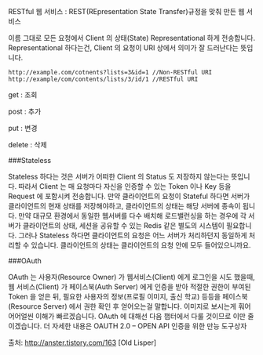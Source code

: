 RESTful 웹 서비스
:	REST(REpresentation State Transfer)규정을 맞춰 만든 웹 서비스

이름 그대로 모든 요청에서 Client 의 상태(State) Representational 하게 전송합니다. Representational 하다는건, Client 의 요청이 URI 상에서 의미가 잘 드러난다는 뜻입니다.

~~~
http://example.com/cotnents?lists=3&id=1 //Non-RESTful URI 
http://example/com/contents/lists/3/id/1 //RESTful URI 
~~~


get
:	조회

post
:	추가

put
:	변경

delete
:	삭제


###Stateless

Stateless 하다는 것은 서버가 어떠한 Client 의 Status 도 저장하지 않는다는 뜻입니다. 따라서 Client 는 매 요청마다 자신을 인증할 수 있는 Token 이나 Key 등을 Request 에 포함시켜 전송합니다. 만약 클라이언트의 요청이 Stateful 하다면 서버가 클라이언트의 현재 상태를 저장해야하고, 클라이언트의 상태는 해당 서버에 종속이 됩니다. 만약 대규모 환경에서 동일한 웹서버를 다수 배치해 로드밸런싱을 하는 경우에 각 서버가 클라이언트의 상태, 세션을 공유할 수 있는 Redis 같은 별도의 시스템이 필요합니다. 그러나 Stateless 하다면 클라이언트의 요청은 어느 서버가 처리하던지 동일하게 처리할 수 있습니다. 클라이언트의 상태는 클라이언트의 요청 안에 모두 들어있으니까요.

###OAuth

OAuth 는 사용자(Resource Owner) 가 웹서비스(Client) 에게 로그인을 시도 했을때, 웹 서비스(Client) 가 페이스북(Auth Server) 에게 인증을 받아 적절한 권한이 부여된 Token 을 얻은 뒤, 필요한 사용자의 정보(프로필 이미지, 출신 학교) 등등을 페이스북(Resource Server) 에서 권한 확인 후 얻어오는걸 말합니다. 이미지로 보시는게 훠어어어얼씬 이해가 빠르겠습니다. OAuth 에 대해선 다음 챕터에서 다룰 것이므로 이만 줄이겠습니다. 더 자세한 내용은 OAUTH 2.0 – OPEN API 인증을 위한 만능 도구상자



출처: http://anster.tistory.com/163 [Old Lisper]
